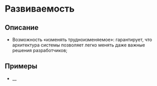 
# Развиваемость
## Описание
- Возможность «изменять трудноизменяемое»: гарантирует, что архитектура системы позволяет легко менять даже важные решения разработчиков;
## Примеры
- __